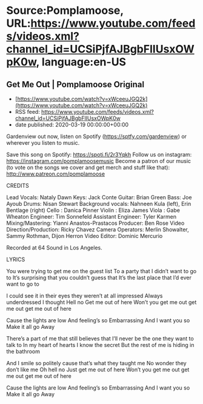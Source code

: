 # Source:Pomplamoose, URL:https://www.youtube.com/feeds/videos.xml?channel_id=UCSiPjfAJBgbFlIUsxOWpK0w, language:en-US

## Get Me Out | Pomplamoose Original
 - [https://www.youtube.com/watch?v=xWceeuJGQ2k](https://www.youtube.com/watch?v=xWceeuJGQ2k)
 - RSS feed: https://www.youtube.com/feeds/videos.xml?channel_id=UCSiPjfAJBgbFlIUsxOWpK0w
 - date published: 2020-03-19 00:00:00+00:00

Gardenview out now, listen on Spotify (https://sptfy.com/gardenview) or wherever you listen to music.

 Save this song on Spotify: https://spoti.fi/2r3Yqkh
Follow us on instagram: https://instagram.com/pomplamoosemusic
Become a patron of our music (to vote on the songs we cover and get merch and stuff like that): http://www.patreon.com/pomplamoose

CREDITS

Lead Vocals: Nataly Dawn
Keys: Jack Conte
Guitar: Brian Green 
Bass: Joe Ayoub 
Drums: Nisan Stewart
Background vocals: Nahneen Kula (left), Erin Bentlage (right)
Cello : Danica Pinner
Violin : Eliza James
Viola : Gabe Wheaton
Engineer: Tim Sonnefeld 
Assistant Engineer: Tyler Karmen
Mixing/Mastering: Yianni Anastos-Prastacos
Producer: Ben Rose
Video Direction/Production: Ricky Chavez 
Camera Operators: Merlin Showalter, Sammy Rothman, Dijon Herron
Video Editor: Dominic Mercurio

Recorded at 64 Sound in Los Angeles.

LYRICS

You were trying to get me on the guest list
To a party that I didn’t want to go to
It’s surprising that you couldn’t guess that
It’s the last place that I’d ever want to go to

I could see it in their eyes they weren’t at all impressed
Always underdressed I thought
Hell no
Get me out of here
Won’t you get me out get me out get me out of here

Cause the lights are low
And feeling’s so
Embarrassing
And I want you so
Make it all go
Away

There’s a part of me that still believes that
I’ll never be the one they want to talk to
In my heart of hearts I know the secret
But the rest of me is hiding in the bathroom

And I smile so politely cause that’s what they taught me
No wonder they don’t like me
Oh hell no
Just get me out of here
Won’t you get me out get me out get me out of here

Cause the lights are low
And feeling’s so
Embarrassing
And I want you so
Make it all go
Away

